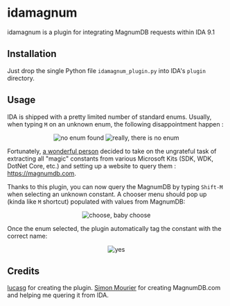 # idamagnum
idamagnum is a plugin for integrating MagnumDB requests within IDA 9.1

## Installation

Just drop the single Python file `idamagnum_plugin.py` into IDA's `plugin` directory.

## Usage

IDA is shipped with a pretty limited number of standard enums. Usually, when typing `M` on an unknown enum, the following disappointment happen :

<p align="center">
	<img alt="no enum found" src="screenshots/tristesse1.PNG"/>
	<img alt="really, there is no enum" src="screenshots/tristesse2.PNG"/>
</p>

Fortunately, [a wonderful person](https://twitter.com/smourier) decided to take on the ungrateful task of extracting all "magic" constants from various Microsoft Kits (SDK, WDK, DotNet Core, etc.) and setting up a website to query them : https://magnumdb.com.

Thanks to this plugin, you can now query the MagnumDB by typing `Shift-M` when selecting an unknown constant. A chooser menu should pop up (kinda like `M` shortcut) populated with values from MagnumDB: 

<p align="center">
	<img alt="choose, baby choose" src="screenshots/choose_from_magnumdb.PNG"/>
</p>

Once the enum selected, the plugin automatically tag the constant with the correct name:

<p align="center">
	<img alt="yes" src="screenshots/success.PNG"/>
</p>

## Credits

[lucasg](https://github.com/lucasg) for creating the plugin.
[Simon Mourier](https://twitter.com/smourier)  for creating MagnumDB.com and helping me quering it from IDA.